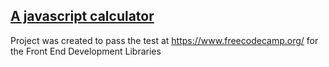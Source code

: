 ## [A javascript calculator](https://andreaslohbrunner.github.io/javascript-calculator/)

 Project was created to pass the test at https://www.freecodecamp.org/
 for the Front End Development Libraries
